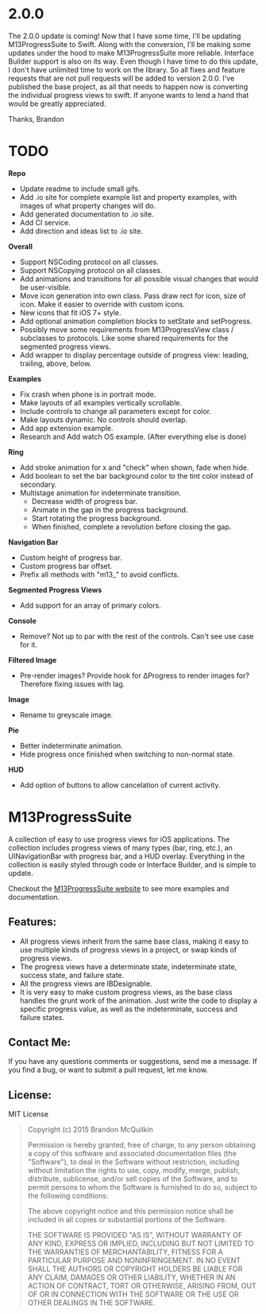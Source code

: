 2.0.0
=====

The 2.0.0 update is coming! Now that I have some time, I'll be updating M13ProgressSuite to Swift. Along with the conversion, I'll be making some updates under the hood to make M13ProgressSuite more reliable. Interface Builder support is also on its way. Even though I have time to do this update, I don't have unlimited time to work on the library. So all fixes and feature requests that are not pull requests will be added to version 2.0.0. I've published the base project, as all that needs to happen now is converting the individual progress views to swift. If anyone wants to lend a hand that would be greatly appreciated.

Thanks,
Brandon

TODO
====

**Repo**
- Update readme to include small gifs.
- Add .io site for complete example list and property examples, with images of what property changes will do.
- Add generated documentation to .io site.
- Add CI service.
- Add direction and ideas list to .io site.

**Overall**
- Support NSCoding protocol on all classes.
- Support NSCopying protocol on all classes.
- Add animations and transitions for all possible visual changes that would be user-visible.
- Move icon generation into own class. Pass draw rect for icon, size of icon. Make it easier to override with custom icons. 
- New icons that fit iOS 7+ style.
- Add optional animation completion blocks to setState and setProgress.
- Possibly move some requirements from M13ProgressView class / subclasses to protocols. Like some shared requirements for the segmented progress views.
- Add wrapper to display percentage outside of progress view: leading, trailing, above, below.

**Examples**
- Fix crash when phone is in portrait mode.
- Make layouts of all examples vertically scrollable.
- Include controls to change all parameters except for color.
- Make layouts dynamic. No controls should overlap.
- Add app extension example.
- Research and Add watch OS example. (After everything else is done)

**Ring**
- Add stroke animation for x and "check" when shown, fade when hide.
- Add boolean to set the bar background color to the tint color instead of secondary.
- Multistage animation for indeterminate transition.
    - Decrease width of progress bar.
    - Animate in the gap in the progress background.
    - Start rotating the progress background.
    - When finished, complete a revolution before closing the gap.

**Navigation Bar**
- Custom height of progress bar.
- Custom progress bar offset.
- Prefix all methods with "m13_" to avoid conflicts.

**Segmented Progress Views**
- Add support for an array of primary colors.

**Console**
- Remove? Not up to par with the rest of the controls. Can't see use case for it.

**Filtered Image**
- Pre-render images? Provide hook for ΔProgress to render images for? Therefore fixing issues with lag.

**Image**
- Rename to greyscale image.

**Pie**
- Better indeterminate animation.
- Hide progress once finished when switching to non-normal state.

**HUD**
- Add option of buttons to allow cancelation of current activity.

M13ProgressSuite
================

A collection of easy to use progress views for iOS applications. The collection includes progress views of many types (bar, ring, etc.), an UINavigationBar with progress bar, and a HUD overlay. Everything in the collection is easily styled through code or Interface Builder, and is simple to update. 

Checkout the [M13ProgressSuite website](marxon13.github.io/M13ProgressSuite) to see more examples and documentation.

Features:
---------
* All progress views inherit from the same base class, making it easy to use multiple kinds of progress views in a project, or swap kinds of progress views.
* The progress views have a determinate state, indeterminate state, success state, and failure state.
* All the progress views are IBDesignable.
* It is very easy to make custom progress views, as the base class handles the grunt work of the animation. Just write the code to display a specific progress value, as well as the indeterminate, success and failure states.

Contact Me:
-------------
If you have any questions comments or suggestions, send me a message. If you find a bug, or want to submit a pull request, let me know.

License:
--------
MIT License

> Copyright (c) 2015 Brandon McQuilkin
> 
> Permission is hereby granted, free of charge, to any person obtaining 
>a copy of this software and associated documentation files (the  
>"Software"), to deal in the Software without restriction, including 
>without limitation the rights to use, copy, modify, merge, publish, 
>distribute, sublicense, and/or sell copies of the Software, and to 
>permit persons to whom the Software is furnished to do so, subject to  
>the following conditions:
> 
> The above copyright notice and this permission notice shall be 
>included in all copies or substantial portions of the Software.
> 
> THE SOFTWARE IS PROVIDED "AS IS", WITHOUT WARRANTY OF ANY KIND, 
>EXPRESS OR IMPLIED, INCLUDING BUT NOT LIMITED TO THE WARRANTIES OF 
>MERCHANTABILITY, FITNESS FOR A PARTICULAR PURPOSE AND NONINFRINGEMENT. 
>IN NO EVENT SHALL THE AUTHORS OR COPYRIGHT HOLDERS BE LIABLE FOR ANY 
>CLAIM, DAMAGES OR OTHER LIABILITY, WHETHER IN AN ACTION OF CONTRACT, 
>TORT OR OTHERWISE, ARISING FROM, OUT OF OR IN CONNECTION WITH THE 
>SOFTWARE OR THE USE OR OTHER DEALINGS IN THE SOFTWARE.
